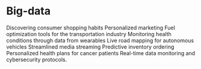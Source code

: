 # Big-data
Discovering consumer shopping habits
Personalized marketing
Fuel optimization tools for the transportation industry
Monitoring health conditions through data from wearables
Live road mapping for autonomous vehicles
Streamlined media streaming
Predictive inventory ordering
Personalized health plans for cancer patients
Real-time data monitoring and cybersecurity protocols.

